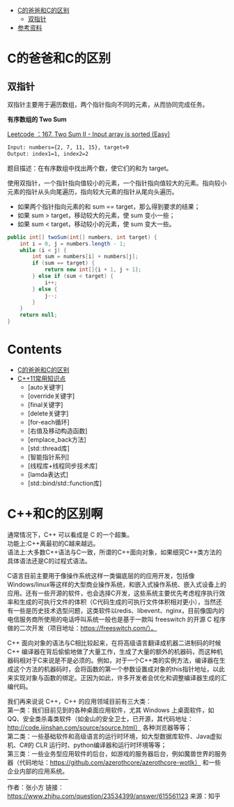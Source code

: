 <!-- GFM-TOC -->
* [C的爸爸和C的区别](#c的爸爸和c的区别)
    * [双指针](#双指针)
* [参考资料](#参考资料)
<!-- GFM-TOC -->


# C的爸爸和C的区别

## 双指针

双指针主要用于遍历数组，两个指针指向不同的元素，从而协同完成任务。

**有序数组的 Two Sum** 

[Leetcode ：167. Two Sum II - Input array is sorted (Easy)](https://leetcode.com/problems/two-sum-ii-input-array-is-sorted/description/)

```html
Input: numbers={2, 7, 11, 15}, target=9
Output: index1=1, index2=2
```

题目描述：在有序数组中找出两个数，使它们的和为 target。

使用双指针，一个指针指向值较小的元素，一个指针指向值较大的元素。指向较小元素的指针从头向尾遍历，指向较大元素的指针从尾向头遍历。

- 如果两个指针指向元素的和 sum == target，那么得到要求的结果；
- 如果 sum > target，移动较大的元素，使 sum 变小一些；
- 如果 sum < target，移动较小的元素，使 sum 变大一些。

```java
public int[] twoSum(int[] numbers, int target) {
    int i = 0, j = numbers.length - 1;
    while (i < j) {
        int sum = numbers[i] + numbers[j];
        if (sum == target) {
            return new int[]{i + 1, j + 1};
        } else if (sum < target) {
            i++;
        } else {
            j--;
        }
    }
    return null;
}
```



<!-- GFM-TOC -->
# Contents
* [C的爸爸和C的区别](#c的爸爸和c的区别)
* [C++11常用知识点](#c++11常用知识点)
    * [auto关键字]
    * [override关键字]
    * [final关键字]
    * [delete关键字]
    * [for-each循环]
    * [右值及移动构造函数]
    * [emplace_back方法]
    * [std::thread库]
    * [智能指针系列]
    * [线程库+线程同步技术库]
    * [lamda表达式]
    * [std::bind/std::function库]
<!-- GFM-TOC -->


# C++和C的区别啊
通常情况下，C++ 可以看成是 C 的一个超集。  
功能上:C++离最初的C越来越远。  
语法上:大多数C++语法与C一致，所谓的C++面向对象，如果细究C++类方法的具体语法还是C的过程式语法。

C语言目前主要用于像操作系统这样一类偏底层的的应用开发，包括像 Windows/linux等这样的大型商业操作系统，和嵌入式操作系统、嵌入式设备上的应用。还有一些开源的软件，也会选择C开发，这些系统主要优先考虑程序执行效率和生成的可执行文件的体积（C代码生成的可执行文件体积相对更小），当然还有一些是历史技术选型问题，这类软件以redis、libevent、nginx，目前像国内的电信服务商所使用的电话呼叫系统一般也是基于一款叫 freeswitch 的开源 C 程序做的二次开发（项目地址：https://freeswitch.com/）。

C++ 面向对象的语法与C相比较起来，在将高级语言翻译成机器二进制码的时候C++ 编译器在背后偷偷地做了大量工作，生成了大量的额外的机器码，而这种机器码相对于C来说是不是必须的。例如，对于一个C++类的实例方法，编译器在生成这个方法的机器码时，会将函数的第一个参数设置成对象的this指针地址，以此来实现对象与函数的绑定。正因为如此，许多开发者会优化和调整编译器生成的汇编代码。

我们再来说说 C++，C++ 的应用领域目前有三大类：  
第一类：我们目前见到的各种桌面应用软件，尤其 Windows 上桌面软件，如 QQ、安全类杀毒类软件（如金山的安全卫士，已开源，其代码地址：http://code.ijinshan.com/source/source.html）
各种浏览器等等；  
第二类：一些基础软件和高级语言的运行时环境，如大型数据库软件、Java虚拟机、C#的 CLR 运行时、python编译器和运行时环境等等；  
第三类：一些业务型应用软件的后台，如游戏的服务器后台，例如魔兽世界的服务器（代码地址：https://github.com/azerothcore/azerothcore-wotlk）
和一些企业内部的应用系统。  
——————————  
作者：张小方
链接：https://www.zhihu.com/question/23534399/answer/615561123
来源：知乎
